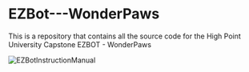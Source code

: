 # EZBot---WonderPaws
This is a repository that contains all the source code for the High Point University Capstone EZBOT - WonderPaws

![EZBotInstructionManual](https://github.com/user-attachments/assets/bc911728-c995-4b02-a902-588554a37b46)
